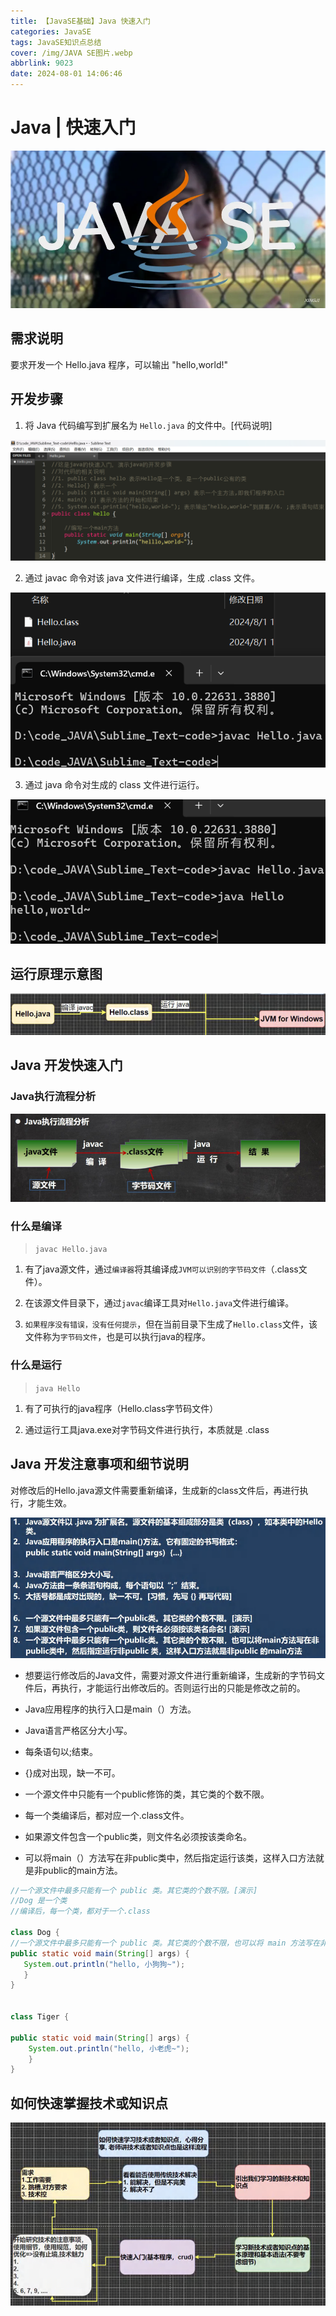 ```yaml
---
title: 【JavaSE基础】Java 快速入门
categories: JavaSE
tags: JavaSE知识点总结
cover: /img/JAVA SE图片.webp
abbrlink: 9023
date: 2024-08-01 14:06:46
---
```


# Java | 快速入门

![【JavaSE基础】Java 快速入门](./【JavaSE基础】Java%20快速入门/JAVA%20SE图片.webp)

## 需求说明

要求开发一个 Hello.java 程序，可以输出 "hello,world!"

## 开发步骤    

1) 将 Java 代码编写到扩展名为 `Hello.java` 的文件中。[代码说明]

![【JavaSE基础】Java 快速入门](./【JavaSE基础】Java%20快速入门/image.png)

2) 通过 javac 命令对该 java 文件进行编译，生成 .class 文件。

![【JavaSE基础】Java 快速入门](./【JavaSE基础】Java%20快速入门/image-1.png)

3) 通过 java 命令对生成的 class 文件进行运行。

![【JavaSE基础】Java 快速入门](./【JavaSE基础】Java%20快速入门/image-2.png)

## 运行原理示意图

![【JavaSE基础】Java 快速入门](./【JavaSE基础】Java%20快速入门/image-3.png)


## Java 开发快速入门

### Java执行流程分析

![【JavaSE基础】Java 快速入门](./【JavaSE基础】Java%20快速入门/image-4.png)


### 什么是编译

>`javac Hello.java`

1) 有了java源文件，通过`编译器`将其编译成`JVM可以识别的字节码文件`（.class文件）。

2) 在该源文件目录下，通过`javac`编译工具对`Hello.java`文件进行编译。

3) `如果程序没有错误，没有任何提示`，但在当前目录下生成了`Hello.class`文件，该文件称为`字节码文件`，也是可以执行java的程序。


### 什么是运行

>`java Hello`

1) 有了可执行的java程序（Hello.class字节码文件）

2) 通过运行工具java.exe对字节码文件进行执行，本质就是 .class


## Java 开发注意事项和细节说明

对修改后的Hello.java源文件需要重新编译，生成新的class文件后，再进行执行，才能生效。

![【JavaSE基础】Java 快速入门](./【JavaSE基础】Java%20快速入门/image-5.png)

+ 想要运行修改后的Java文件，需要对源文件进行重新编译，生成新的字节码文件后，再执行，才能运行出修改后的。否则运行出的只能是修改之前的。

+ Java应用程序的执行入口是main（）方法。

+ Java语言严格区分大小写。

+ 每条语句以;结束。

+ {}成对出现，缺一不可。

+ 一个源文件中只能有一个public修饰的类，其它类的个数不限。

+ 每一个类编译后，都对应一个.class文件。

+ 如果源文件包含一个public类，则文件名必须按该类命名。

+ 可以将main（）方法写在非public类中，然后指定运行该类，这样入口方法就是非public的main方法。

```java
//一个源文件中最多只能有一个 public 类。其它类的个数不限。[演示] 
//Dog 是一个类
//编译后，每一个类，都对于一个.class

class Dog {
//一个源文件中最多只能有一个 public 类。其它类的个数不限，也可以将 main 方法写在非 public 类中，//然后指定运行非 public 类，这样入口方法就是非 public 的 main 方法
public static void main(String[] args) {
   System.out.println("hello, 小狗狗~");
   }
}


class Tiger {

public static void main(String[] args) { 
    System.out.println("hello, 小老虎~");
    }
}
```

## 如何快速掌握技术或知识点

![【JavaSE基础】Java 快速入门](./【JavaSE基础】Java%20快速入门/image-6.png)